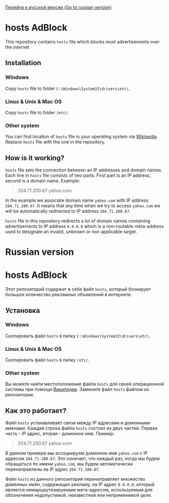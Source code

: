 [Перейти к русской версии (Go to russian version)](#Russian-version)
# hosts AdBlock

This repository contains `hosts` file which blocks most advertisements over the internet

## Installation

### Windows
Copy `hosts` file to folder `C:\Windows\System32\drivers\etc\`.

### Linux & Unix & Mac OS
Copy `hosts` file to folder `/etc/`.

### Other system
You can find location of `hosts` file in your operating system via [Wikipedia](https://en.wikipedia.org/wiki/Hosts_\(file\)#Location_in_the_file_system).
Replace `hosts` file with the one in the repository.

## How is it working?
`hosts` file sets the connection between an IP addresses and domain names.
Each line in `hosts` file consists of two parts. First part is an IP address, second is a domain name.
Example:

> 204.71.200.67 yahoo.com

In the example we associate domain name `yahoo.com` with IP address `204.71.200.67`.
It means that any time when we try to access `yahoo.com` we will be automatically redirected to 
IP address `204.71.200.67`.

`hosts` file in this repository redirects a lot of domain names containing advertisements to
IP address `0.0.0.0` which is
a non-routable meta-address used to designate an invalid, unknown or non applicable target.
                    
# Russian version
# hosts AdBlock
Этот репозиторий содержит в себе файл `hosts`, который блокирует большое количество рекламных объявлений в интернете.

## Установка

### Windows
Скопировать файл `hosts` в папку `C:\Windows\System32\drivers\etc\`.

### Linux & Unix & Mac OS
Скопировать файл `hosts` в папку `/etc/`.

### Other system
Вы можете найти местоположение файла `hosts` для своей операционной системы при помощи [Википедии](https://en.wikipedia.org/wiki/Hosts_\(file\)#Location_in_the_file_system).
Замените файл `hosts` файлом из репозитория.

## Как это работает?
Файл `hosts` устанавливает связи между IP адресами и доменными именами.
Каждая строка файла `hosts` состоит из двух частей. Первая часть - IP адрес, вторая - доменное имя.
Пример:

> 204.71.200.67 yahoo.com

В данном примере мы ассоциируем доменное имя `yahoo.com` с IP адресом `204.71.200.67`.
Это означает, что каждый раз, когда мы будем обращаться по имени `yahoo.com`, мы будем автоматически
перенаправлены на IP адрес `204.71.200.67`.

Файл `hosts` из данного репозитория перенаправляет множество доменных имён, содержащих рекламу, на IP адрес
`0.0.0.0`, который является немаршрутизируемым мета-адресом, используемым для обозначения недопустимой, неизвестной или неприменимой цели.
